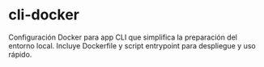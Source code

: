 # cli-docker
Configuración Docker para app CLI que simplifica la preparación del entorno local. Incluye Dockerfile y script entrypoint para despliegue y uso rápido.
